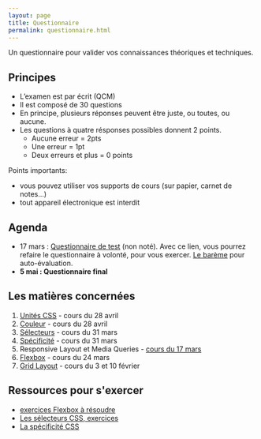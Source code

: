 ```yaml
---
layout: page
title: Questionnaire
permalink: questionnaire.html
---
```


Un questionnaire pour valider vos connaissances théoriques et techniques.

## Principes

- L’examen est par écrit (QCM)
- Il est composé de 30 questions
- En principe, plusieurs réponses peuvent être juste, ou toutes, ou aucune.
- Les questions à quatre résponses possibles donnent 2 points.  
  - Aucune erreur = 2pts
  - Une erreur = 1pt
  - Deux erreurs et plus = 0 points

Points importants: 

- vous pouvez utiliser vos supports de cours (sur papier, carnet de notes...)
- tout appareil électronique est interdit

## Agenda

- 17 mars : [Questionnaire de test](https://forms.office.com/Pages/ResponsePage.aspx?id=CLlqkPkEgEq6nIdaNud7wZDBxGZzEDxIoMpDx_Lh-aBUOFYzMUdMSUpCQlYzV0I2MDZET1pFUElHOC4u) (non noté). Avec ce lien, vous pourrez refaire le questionnaire à volonté, pour vous exercer. [Le barème](https://ibaremes.ch/?b=1&d=0&mp=16) pour auto-évaluation.
- **5 mai : Questionnaire final**

## Les matières concernées

1. [Unités CSS](https://cours-web.ch/css/units.html) - cours du 28 avril
2. [Couleur](https://cours-web.ch/css/color.html) - cours du 28 avril
3. [Sélecteurs](https://cours-web.ch/css/selectors.html) - cours du 31 mars
4. [Spécificité](https://cours-web.ch/css/specificite.html) - cours du 31 mars
5. Responsive Layout et Media Queries - [cours du 17 mars](https://github.com/eracom-id412/site-responsive-demo)
6. [Flexbox](https://cours-web.ch/css-flexbox/) - cours du 24 mars
7. [Grid Layout](https://cours-web.ch/css-grid/) - cours du 3 et 10 février



## Ressources pour s'exercer

- [exercices Flexbox à résoudre](https://github.com/eracom-id412/Solved-by-Flexbox/)
- [Les sélecteurs CSS, exercices](https://www.figma.com/file/wZ229bSlMpxrA68pM2Q7lZ/exercices-s%C3%A9lecteurs)
- [La spécificité CSS](https://www.figma.com/file/v4yxbFIwOfTBrjGAvB895o/Sp%C3%A9cificit%C3%A9-CSS)  

